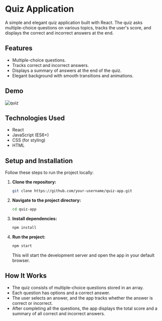 # Quiz Application

A simple and elegant quiz application built with React. The quiz asks multiple-choice questions on various topics, tracks the user's score, and displays the correct and incorrect answers at the end.

## Features

- Multiple-choice questions.
- Tracks correct and incorrect answers.
- Displays a summary of answers at the end of the quiz.
- Elegant background with smooth transitions and animations.

## Demo

![quiz](https://github.com/user-attachments/assets/e61fe24d-4871-4df3-bd64-99f067f84826)




## Technologies Used

- React
- JavaScript (ES6+)
- CSS (for styling)
- HTML

## Setup and Installation

Follow these steps to run the project locally:

1. **Clone the repository:**

   ```bash
   git clone https://github.com/your-username/quiz-app.git
   ```

2. **Navigate to the project directory:**

   ```bash
   cd quiz-app
   ```

3. **Install dependencies:**

   ```bash
   npm install
   ```

4. **Run the project:**

   ```bash
   npm start
   ```

   This will start the development server and open the app in your default browser.

## How It Works

- The quiz consists of multiple-choice questions stored in an array.
- Each question has options and a correct answer.
- The user selects an answer, and the app tracks whether the answer is correct or incorrect.
- After completing all the questions, the app displays the total score and a summary of all correct and incorrect answers.
